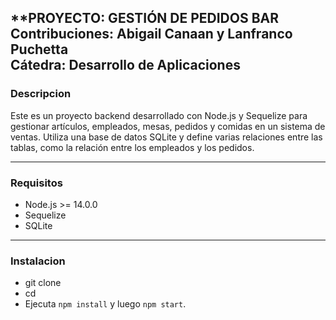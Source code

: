 **PROYECTO: GESTIÓN DE PEDIDOS BAR  
**Contribuciones**: Abigail Canaan y Lanfranco Puchetta  
**Cátedra**: Desarrollo de Aplicaciones  
---

### **Descripcion**
Este es un proyecto backend desarrollado con Node.js y Sequelize para gestionar artículos, empleados, mesas, pedidos y comidas en un sistema de ventas. Utiliza una base de datos SQLite y define varias relaciones entre las tablas, como la relación entre los empleados y los pedidos.


---

### **Requisitos**
- Node.js >= 14.0.0
- Sequelize
- SQLite

---

### **Instalacion**
- git clone <url-del-repositorio>
- cd <nombre-del-repositorio>
- Ejecuta `npm install` y luego `npm start`.  
